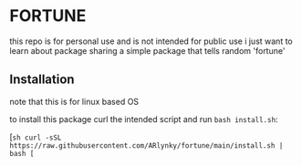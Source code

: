 # FORTUNE

this repo is for personal use and is not intended for public use
i just want to learn about package sharing
a simple package that tells random 'fortune'

## Installation

note that this is for linux based OS

to install this package curl the intended script and run `bash install.sh`:

[```sh
curl -sSL https://raw.githubusercontent.com/ARlynky/fortune/main/install.sh | bash
[```
